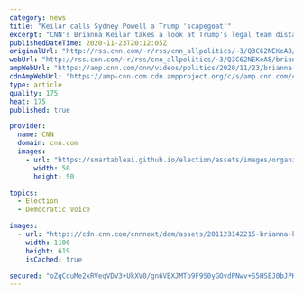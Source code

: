 ```yaml
---
category: news
title: "Keilar calls Sydney Powell a Trump 'scapegoat'"
excerpt: "CNN's Brianna Keilar takes a look at Trump's legal team distancing itself from Sydney Powell, a lawyer who spoke at the campaign's press conference laying out its case for widespread voter fraud.\n    \n"
publishedDateTime: 2020-11-23T20:12:05Z
originalUrl: "http://rss.cnn.com/~r/rss/cnn_allpolitics/~3/Q3C62NEKeA8/brianna-keilar-rolls-the-tape-sydney-powell-nr-vpx.cnn"
webUrl: "http://rss.cnn.com/~r/rss/cnn_allpolitics/~3/Q3C62NEKeA8/brianna-keilar-rolls-the-tape-sydney-powell-nr-vpx.cnn"
ampWebUrl: "https://amp.cnn.com/cnn/videos/politics/2020/11/23/brianna-keilar-rolls-the-tape-sydney-powell-nr-vpx.cnn"
cdnAmpWebUrl: "https://amp-cnn-com.cdn.ampproject.org/c/s/amp.cnn.com/cnn/videos/politics/2020/11/23/brianna-keilar-rolls-the-tape-sydney-powell-nr-vpx.cnn"
type: article
quality: 175
heat: 175
published: true

provider:
  name: CNN
  domain: cnn.com
  images:
    - url: "https://smartableai.github.io/election/assets/images/organizations/cnn.com-50x50.jpg"
      width: 50
      height: 50

topics:
  - Election
  - Democratic Voice

images:
  - url: "https://cdn.cnn.com/cnnnext/dam/assets/201123142215-brianna-keilar-super-tease.jpg"
    width: 1100
    height: 619
    isCached: true

secured: "oZgCduMe2xRVeqVDV3+UkXV0/gn6VBXJMTb9F9S0yGOvdPNwv+S5HSEJ0bJPKfPm8TkRsJ2lkcc/OkaezmWGkOREF5DVWLCFvzSNNW9fSl0rHqHlMuK+3Yuax6II4ZFOy8lzb74xPaWAegSmqZM6gklSYZBpzfEQ7HhXTcxd+df8VIINEH6LRd7jfp4nwlfMLY6XYS0kMrzUx58BgpTvpIHrlricQyN5c2HjGMuF0i0l0O8JiiUFZqq9Qol3JCXlX/+b3gPciYlg6noIZj+8UPVaQ6GV30v4ey4fNBqkIxCQAz/+MmKCRsZ67iDOxzaxa+HNOQ3wLvDMEZCDiDH8ScAjYVxYaXIyz0PGdaaJ5Cw=;TskS5FR0/kCWrSjOORX7Lg=="
---
```


